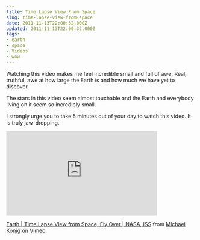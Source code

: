 ```yaml
---
title: Time Lapse View From Space
slug: time-lapse-view-from-space
date: 2011-11-13T22:00:32.000Z
updated: 2011-11-13T22:00:32.000Z
tags:
- earth
- space
- Videos
- wow
---
```


Watching this video makes me feel incredible small and full of awe.  Real, truthful, awe at how large the Earth is and how much we have yet to discover.  

The stars in this video seem almost touchable and the Earth and everybody living on it seem so incredibly small.

I strongly urge you to take 5 minutes out of your day to watch this video.  It is truly jaw-dropping.

<iframe src="http://player.vimeo.com/video/32001208?title=0&amp;byline=0&amp;portrait=0" width="400" height="225" frameborder="0" webkitAllowFullScreen allowFullScreen></iframe><p><a href="http://vimeo.com/32001208">Earth | Time Lapse View from Space, Fly Over | NASA, ISS</a> from <a href="http://vimeo.com/michaelkoenig">Michael König</a> on <a href="http://vimeo.com">Vimeo</a>.</p>
